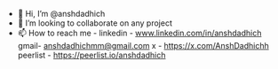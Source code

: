 - 👋 Hi, I’m @anshdadhich
- 💞️ I’m looking to collaborate on any project
- 📫 How to reach me -
    linkedin - www.linkedin.com/in/anshdadhich
    gmail- anshdadhichmm@gmail.com
    x - https://x.com/AnshDadhichh
    peerlist - https://peerlist.io/anshdadhich 


<!---
anshdadhich/anshdadhich is a ✨ special ✨ repository because its `README.md` (this file) appears on your GitHub profile.
You can click the Preview link to take a look at your changes.
--->
